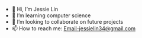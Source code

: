 - 👋 Hi, I’m Jessie Lin
- 👀 I’m learning computer science
- 💞️ I’m looking to collaborate on future projects 
- 📫 How to reach me: Email-jessielin34@gmail.com

<!---
jessielin34/jessielin34 is a ✨ special ✨ repository because its `README.md` (this file) appears on your GitHub profile.
You can click the Preview link to take a look at your changes.
--->
